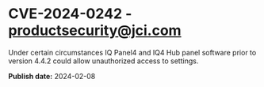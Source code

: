 # CVE-2024-0242 - productsecurity@jci.com

Under certain circumstances IQ Panel4 and IQ4 Hub panel software prior to version 4.4.2 could allow unauthorized access to settings.

**Publish date:** 2024-02-08
